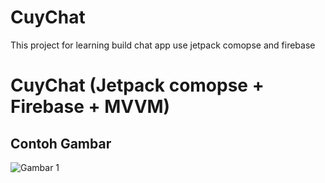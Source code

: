 # CuyChat
This project for learning build chat app use jetpack comopse and firebase



# CuyChat (Jetpack comopse + Firebase + MVVM)

## Contoh Gambar
![Gambar 1](https://example.com/gambar1.jpg)
